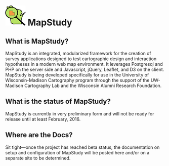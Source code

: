# <img src="mapstudy.png"> MapStudy

## What is MapStudy?

MapStudy is an integrated, modularized framework for the creation of survey applications designed to test cartographic design and interaction hypotheses in a modern web map environment. It leverages Postgresql and PHP on the server side and Javascript, jQuery, Leaflet, and D3 on the client. MapStudy is being developed specifically for use in the University of Wisconsin-Madison Cartography program through the support of the UW-Madison Cartography Lab and the Wisconsin Alumni Research Foundation.

## What is the status of MapStudy?

MapStudy is currently in very preliminary form and will not be ready for release until at least February, 2016.

## Where are the Docs?

Sit tight&mdash;once the project has reached beta status, the documentation on setup and configuration of MapStudy will be posted here and/or on a separate site to be determined.